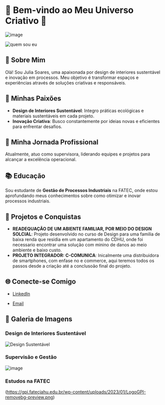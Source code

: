 # 🌟 Bem-vindo ao Meu Universo Criativo 🌟

![image](https://github.com/user-attachments/assets/d374c051-8c91-4667-8620-aa40c10df3e5)


![quem sou eu](https://www.canva.com/design/DAGVik0nMPY/_SSVG6R2OUWtn0UgXQsaPg/edit?utm_content=DAGVik0nMPY&utm_campaign=designshare&utm_medium=link2&utm_source=sharebutton) <!-- Substitua pela URL da imagem -->

## 👋 Sobre Mim
Olá! Sou Julia Soares, uma apaixonada por design de interiores sustentável e inovação em processos. Meu objetivo é transformar espaços e experiências através de soluções criativas e responsáveis.

## 🎨 Minhas Paixões
- **Design de Interiores Sustentável**: Integro práticas ecológicas e materiais sustentáveis em cada projeto.
- **Inovação Criativa**: Busco constantemente por ideias novas e eficientes para enfrentar desafios.

## 💼 Minha Jornada Profissional
Atualmente, atuo como supervisora, liderando equipes e projetos para alcançar a excelência operacional.

## 📚 Educação
Sou estudante de **Gestão de Processos Industriais** na FATEC, onde estou aprofundando meus conhecimentos sobre como otimizar e inovar processos industriais.

## 🚀 Projetos e Conquistas
- **READEQUAÇÃO DE UM ABIENTE FAMILIAR, POR MEIO DO DESIGN SOLCIAL**: Projeto desenvolvido no curso de Design para uma familia de baixa renda que residia em um apartamento do CDHU, onde foi necessario encontrar uma solução com minino de danos ao meio ambiente e baixo custo.
- **PROJETO INTEGRADOR: C-COMUNICA**: Inicalmente uma distribuidora de smartphones, com enfase no e commerce, aqui teremos todos os passos desde a criação até a conclusoão final do projeto.

## 🌐 Conecte-se Comigo
- [LinkedIn](#) <!-- (https://www.linkedin.com/in/julia-soares-7b52b3ab?utm_source=share&utm_campaign=share_via&utm_content=profile&utm_medium=ios_app) -->

- [Email](#) <!-- julia.soares_adm@hotmail.com -->

## 📸 Galeria de Imagens

### Design de Interiores Sustentável
![Design Sustentável](https://www.ugreen.com.br/wp-content/uploads/2018/06/interiores-sustentaveis.png) <!-- Substitua pela URL da imagem -->

### Supervisão e Gestão

![image](https://github.com/user-attachments/assets/b07346f4-fbce-449e-8020-abecc3e62259)


### Estudos na FATEC
(https://gpi.fatecjahu.edu.br/wp-content/uploads/2023/01/LogoGPI-removebg-preview.png)

